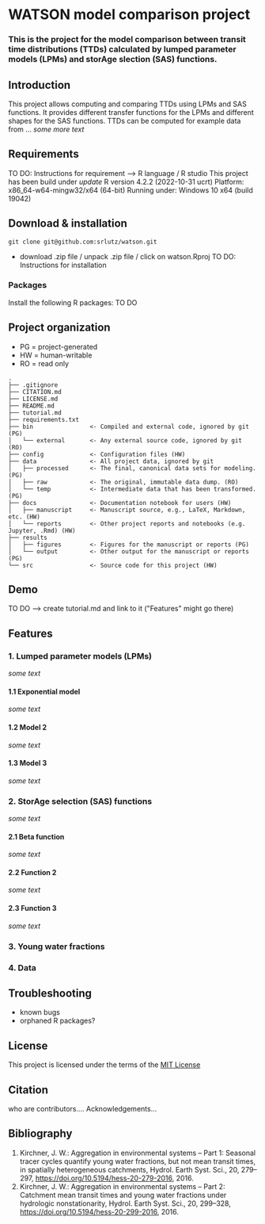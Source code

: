# WATSON model comparison project

### This is the project for the model comparison between transit time distributions (TTDs) calculated by lumped parameter models (LPMs) and storAge slection (SAS) functions. 

## Introduction
This project allows computing and comparing TTDs using LPMs and SAS functions. It provides different transfer functions for the LPMs and different shapes for the SAS functions. TTDs can be computed for example data from ... 
*some more text*

## Requirements
TO DO: Instructions for requirement
--> R language / R studio
This project has been build under *update*
R version 4.2.2 (2022-10-31 ucrt)
Platform: x86_64-w64-mingw32/x64 (64-bit)
Running under: Windows 10 x64 (build 19042)

## Download & installation
```
git clone git@github.com:srlutz/watson.git
```
- download .zip file / unpack .zip file / click on watson.Rproj
TO DO: Instructions for installation
### Packages
Install the following R packages: TO DO

## Project organization
- PG = project-generated
- HW = human-writable
- RO = read only
```
.
├── .gitignore
├── CITATION.md
├── LICENSE.md
├── README.md
├── tutorial.md
├── requirements.txt
├── bin                <- Compiled and external code, ignored by git (PG)
│   └── external       <- Any external source code, ignored by git (RO)
├── config             <- Configuration files (HW)
├── data               <- All project data, ignored by git
│   ├── processed      <- The final, canonical data sets for modeling. (PG)
│   ├── raw            <- The original, immutable data dump. (RO)
│   └── temp           <- Intermediate data that has been transformed. (PG)
├── docs               <- Documentation notebook for users (HW)
│   ├── manuscript     <- Manuscript source, e.g., LaTeX, Markdown, etc. (HW)
│   └── reports        <- Other project reports and notebooks (e.g. Jupyter, .Rmd) (HW)
├── results
│   ├── figures        <- Figures for the manuscript or reports (PG)
│   └── output         <- Other output for the manuscript or reports (PG)
└── src                <- Source code for this project (HW)

```
## Demo
TO DO --> create tutorial.md and link to it ("Features" might go there)

## Features
### 1. Lumped parameter models (LPMs)
*some text*

#### 1.1 Exponential model
*some text*

#### 1.2 Model 2
*some text*

#### 1.3 Model 3
*some text*

### 2. StorAge selection (SAS) functions
*some text*

#### 2.1 Beta function
*some text*

#### 2.2 Function 2
*some text*

#### 2.3 Function 3
*some text*

### 3. Young water fractions

### 4. Data

## Troubleshooting
- known bugs
- orphaned R packages? 

## License

This project is licensed under the terms of the [MIT License](/LICENSE.md)

## Citation
who are contributors.... Acknowledgements...

## Bibliography
1. Kirchner, J. W.: Aggregation in environmental systems – Part 1: Seasonal tracer cycles quantify young water fractions, but not mean transit times, in spatially heterogeneous catchments, Hydrol. Earth Syst. Sci., 20, 279–297, https://doi.org/10.5194/hess-20-279-2016, 2016.
2. Kirchner, J. W.: Aggregation in environmental systems – Part 2: Catchment mean transit times and young water fractions under hydrologic nonstationarity, Hydrol. Earth Syst. Sci., 20, 299–328, https://doi.org/10.5194/hess-20-299-2016, 2016.
